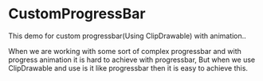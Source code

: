 # CustomProgressBar
This demo for custom progressbar(Using ClipDrawable) with animation..

When we are working with some sort of complex progressbar and with progress animation it is hard to achieve with progressbar, But when we use ClipDrawable and use is it like progressbar then it is easy to achieve this.
